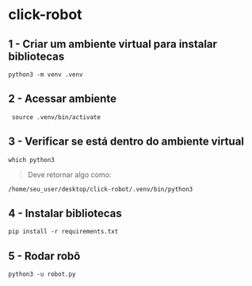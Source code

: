 # click-robot

## 1 - Criar um ambiente virtual para instalar bibliotecas

    python3 -m venv .venv

## 2 - Acessar ambiente

     source .venv/bin/activate

## 3 - Verificar se está dentro do ambiente virtual

    which python3

>Deve retornar algo como:

    /home/seu_user/desktop/click-robot/.venv/bin/python3

## 4 - Instalar bibliotecas

    pip install -r requirements.txt

## 5 - Rodar robô

    python3 -u robot.py